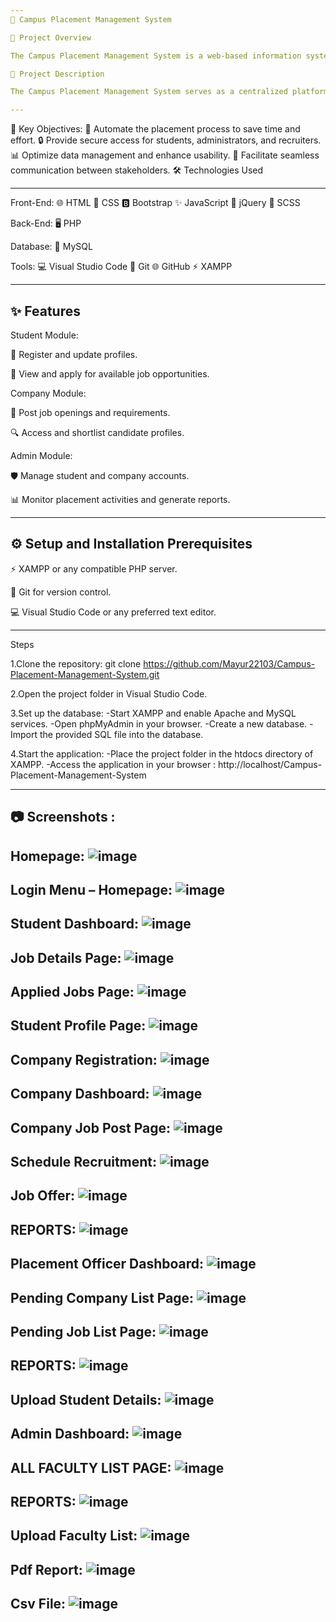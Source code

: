 ```yaml
---
🌟 Campus Placement Management System

📖 Project Overview

The Campus Placement Management System is a web-based information system designed to streamline the campus placement process. By automating key functions, the system reduces manual effort, ensures better optimization, abstraction, and security, and facilitates a smooth experience for students, administrators, and recruiters during campus hiring.

📝 Project Description

The Campus Placement Management System serves as a centralized platform for managing placement-related activities within a college or university. The system replaces traditional manual processes with a modern, user-friendly web application that simplifies tasks such as student registration, company job postings, and placement tracking.

---
```


🎯 Key Objectives:
🚀 Automate the placement process to save time and effort.
🔒 Provide secure access for students, administrators, and recruiters.
📊 Optimize data management and enhance usability.
💬 Facilitate seamless communication between stakeholders.
🛠️ Technologies Used

---

Front-End:
🌐 HTML
🎨 CSS
🅱️ Bootstrap
✨ JavaScript
🔄 jQuery
🎨 SCSS


Back-End:
🖥️ PHP


Database:
💾 MySQL


Tools:
💻 Visual Studio Code
🧰 Git
🌐 GitHub
⚡ XAMPP


---

✨ Features
-
Student Module:

📝 Register and update profiles.

📄 View and apply for available job opportunities.

Company Module:

📢 Post job openings and requirements.

🔍 Access and shortlist candidate profiles.

Admin Module:

🛡️ Manage student and company accounts.

📊 Monitor placement activities and generate reports.

---

⚙️ Setup and Installation Prerequisites
-
⚡ XAMPP or any compatible PHP server.

🧰 Git for version control.

💻 Visual Studio Code or any preferred text editor.

---

Steps

1.Clone the repository: git clone https://github.com/Mayur22103/Campus-Placement-Management-System.git  

2.Open the project folder in Visual Studio Code.

3.Set up the database:
  -Start XAMPP and enable Apache and MySQL services.
  -Open phpMyAdmin in your browser.
  -Create a new database.
  -Import the provided SQL file into the database.
  
4.Start the application:
  -Place the project folder in the htdocs directory of XAMPP.
  -Access the application in your browser : http://localhost/Campus-Placement-Management-System  

---

📷 Screenshots : 
-
Homepage:
![image](https://github.com/user-attachments/assets/2077cf77-8c61-4940-9561-931374f3e842)
-
Login Menu – Homepage:
![image](https://github.com/user-attachments/assets/209dccd8-f453-4761-85b8-77fd5fe00e7f)
-
Student Dashboard:
![image](https://github.com/user-attachments/assets/68c75685-0634-45f1-bca3-29ee3abbe7c4)
-
Job Details Page:
![image](https://github.com/user-attachments/assets/07740254-595a-40b5-bf74-975ca74dccaa)
-
Applied Jobs Page:
![image](https://github.com/user-attachments/assets/8d611c5a-0efd-4ea9-80f4-ab47b9d30661)
-
Student Profile Page: 
![image](https://github.com/user-attachments/assets/70349a7f-4ba1-402d-9fa3-8c9a2a9889ed)
-
Company Registration:
![image](https://github.com/user-attachments/assets/0d6b84c9-1948-49be-b9ea-184a27100c85)
-
Company Dashboard:
![image](https://github.com/user-attachments/assets/2538b14c-db9c-471a-a5a0-538eec54226b)
-
Company Job Post Page:
![image](https://github.com/user-attachments/assets/b9a123ca-da6f-4222-a04d-d356af256066)
-
Schedule Recruitment:
![image](https://github.com/user-attachments/assets/51d6c220-4f2b-4519-9f3b-d50f70d26a1b)
-
Job Offer:
![image](https://github.com/user-attachments/assets/fc2b3cc6-e4c3-4bd7-bbd7-26e749914d62)
-
REPORTS:
![image](https://github.com/user-attachments/assets/5bfc93b2-9bda-4560-ae10-f5219db14639)
-
Placement Officer Dashboard:
![image](https://github.com/user-attachments/assets/ba0689c6-77c0-4d45-b7d8-1b4fa55619b3)
-
Pending Company List Page:
![image](https://github.com/user-attachments/assets/def8b4b6-d031-4758-91ca-2996206464f6)
-
Pending Job List Page:
![image](https://github.com/user-attachments/assets/6f6ddb08-9c2e-45dd-ab6d-03a4daae8783)
-
REPORTS:
![image](https://github.com/user-attachments/assets/707e9832-af88-437f-8124-0b22844a770b)
-
Upload Student Details:
![image](https://github.com/user-attachments/assets/f0cb43cb-d03a-4bb2-8146-c37e2dd07cde)
-
Admin Dashboard:
![image](https://github.com/user-attachments/assets/88066115-a679-476f-ad29-9ae31cde4f0d)
-
ALL FACULTY LIST PAGE:
![image](https://github.com/user-attachments/assets/77b2f7ab-316f-4373-9a62-354023bcb1a4)
-
REPORTS:
![image](https://github.com/user-attachments/assets/1d601c1a-c477-43e8-ac02-266d52e0ba60)
-
Upload Faculty List:
![image](https://github.com/user-attachments/assets/40d3e86e-ec7a-4797-9ab1-77195fac1134)
-
Pdf Report: 
![image](https://github.com/user-attachments/assets/f2be43f0-cad0-4962-9fa0-95fac1da1a85)
-
Csv File: 
![image](https://github.com/user-attachments/assets/b54cf986-60b5-42a4-8c79-630f74916151)
-











